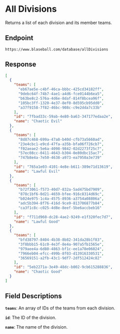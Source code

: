 # All Divisions

Returns a list of each division and its member teams.

## Endpoint

`https://www.blaseball.com/database/allDivisions`

## Response

```json
[
  {
    "teams": [
      "eb67ae5e-c4bf-46ca-bbbc-425cd34182ff",
      "9debc64f-74b7-4ae1-a4d6-fce0144b6ea5",
      "b63be8c2-576a-4d6e-8daf-814f8bcea96f",
      "105bc3ff-1320-4e37-8ef0-8d595cb95dd0",
      "a37f9158-7f82-46bc-908c-c9e2dda7c33b"
    ],
    "id": "7fbad33c-59ab-4e80-ba63-347177edaa2e",
    "name": "Chaotic Evil"
  },
  {
    "teams": [
      "8d87c468-699a-47a8-b40d-cfb73a5660ad",
      "23e4cbc1-e9cd-47fa-a35b-bfa06f726cb7",
      "f02aeae2-5e6a-4098-9842-02d2273f25c7",
      "57ec08cc-0411-4643-b304-0e80dbc15ac7",
      "747b8e4a-7e50-4638-a973-ea7950a3e739"
    ],
    "id": "765a1e03-4101-4e8e-b611-389e71d13619",
    "name": "Lawful Evil"
  },
  {
    "teams": [
      "b72f3061-f573-40d7-832a-5ad475bd7909",
      "878c1bf6-0d21-4659-bfee-916c8314d69c",
      "b024e975-1c4a-4575-8936-a3754a08806a",
      "adc5b394-8f76-416d-9ce9-813706877b84",
      "ca3f1c8c-c025-4d8e-8eef-5be6accbeb16"
    ],
    "id": "f711d960-dc28-4ae2-9249-e1f320fec7d7",
    "name": "Lawful Good"
  },
  {
    "teams": [
      "bfd38797-8404-4b38-8b82-341da28b1f83",
      "3f8bbb15-61c0-4e3f-8e4a-907a5fb1565e",
      "979aee4a-6d80-4863-bf1c-ee1a78e06024",
      "7966eb04-efcc-499b-8f03-d13916330531",
      "36569151-a2fb-43c1-9df7-2df512424c82"
    ],
    "id": "5eb2271a-3e49-48dc-b002-9cb615288836",
    "name": "Chaotic Good"
  }
]
```

## Field Descriptions

**`teams`**: An array of IDs of the teams from each division.

**`id`**: The ID of the division.

**`name`**: The name of the division.
